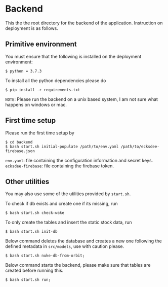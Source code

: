 # Backend

This the the root directory for the backend of the application. Instruction on deployment is as follows.

## Primitive environment 
You must ensure that the following is installed on the deployment environment:
```
$ python = 3.7.3
```

To install all the python dependencies please do 
```
$ pip install -r requirements.txt
```

`NOTE`: Please run the backend on a unix based system, I am not sure what happens on windows or mac.

## First time setup
Please run the first time setup by   
```
$ cd backend
$ bash start.sh initial-populate /path/to/env.yaml /path/to/ecksdee-firebase.json
```
`env.yaml`: file containing the configuration information and secret keys. 
`ecksdee-firebase`: file containing the firebase token. 

## Other utilities
You may also use some of the utilities provided by `start.sh`. 

To check if db exists and create one if its missing, run
```
$ bash start.sh check-wake
```
To only create the tables and insert the static stock data, run
```
$ bash start.sh init-db
``` 

Below command deletes the database and creates a new one following the defined metadata in `src/models`, use with caution please.
```
$ bash start.sh nuke-db-from-orbit;
```

Below command starts the backend, please make sure that tables are created before running this.
```
$ bash start.sh run; 
```
 